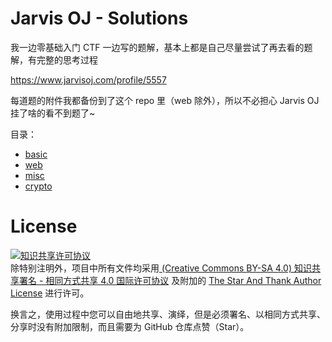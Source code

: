 # Jarvis OJ - Solutions

我一边零基础入门 CTF 一边写的题解，基本上都是自己尽量尝试了再去看的题解，有完整的思考过程

https://www.jarvisoj.com/profile/5557

每道题的附件我都备份到了这个 repo 里（web 除外），所以不必担心 Jarvis OJ 挂了啥的看不到题了~

目录：

- [basic](./basic)
- [web](./web)
- [misc](./misc)
- [crypto](./crypto)

# License

<a rel="license" href="https://creativecommons.org/licenses/by-sa/4.0/"><img alt="知识共享许可协议" style="border-width:0" src="https://i.creativecommons.org/l/by-sa/4.0/88x31.png" /></a><br />
除特别注明外，项目中所有文件均采用<a rel="license" href="https://creativecommons.org/licenses/by-sa/4.0/deed.zh"> (Creative Commons BY-SA 4.0) 知识共享署名 - 相同方式共享 4.0 国际许可协议</a> 及附加的 [The Star And Thank Author License](https://github.com/zTrix/sata-license) 进行许可。

换言之，使用过程中您可以自由地共享、演绎，但是必须署名、以相同方式共享、分享时没有附加限制，而且需要为 GitHub 仓库点赞（Star）。
